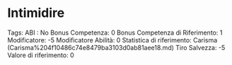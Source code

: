 # Intimidire

Tags: ABI
: No
Bonus Competenza: 0
Bonus Competenza di Riferimento: 1
Modificatore: -5
Modificatore  Abilità: 0
Statistica di riferimento: Carisma (Carisma%204f10486c74e8479ba3103d0ab81aee18.md)
Tiro Salvezza: -5
Valore di riferimento: 0
